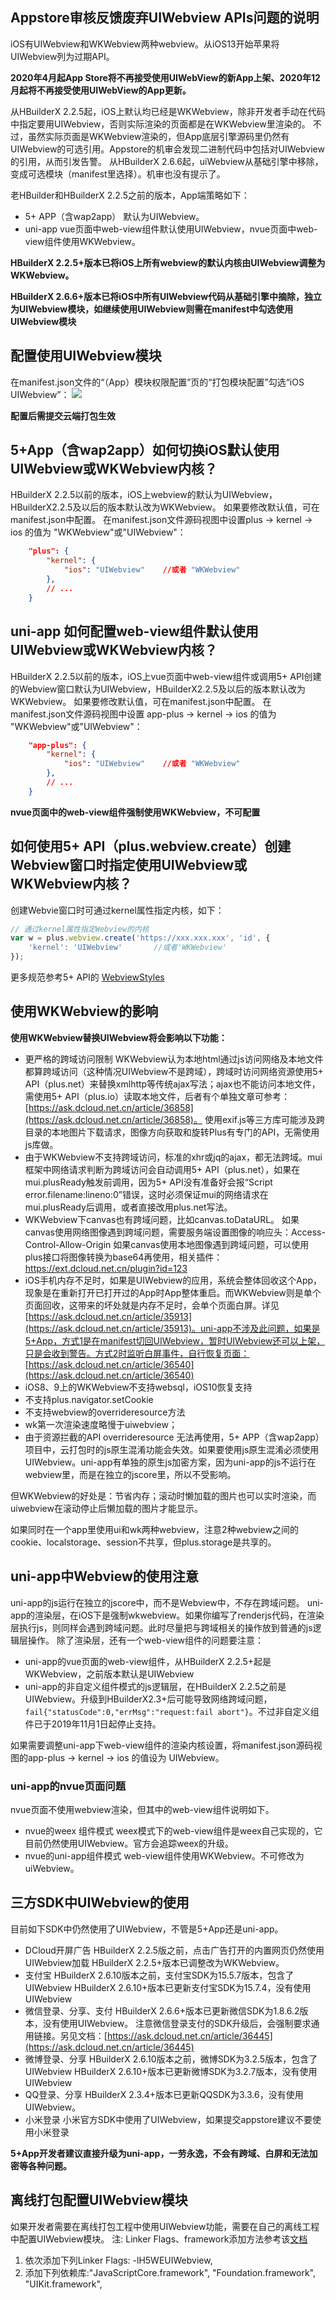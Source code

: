 ## Appstore审核反馈废弃UIWebview APIs问题的说明
iOS有UIWebview和WKWebview两种webview。从iOS13开始苹果将UIWebview列为过期API。

**2020年4月起App Store将不再接受使用UIWebView的新App上架、2020年12月起将不再接受使用UIWebView的App更新。**

从HBuilderX 2.2.5起，iOS上默认均已经是WKWebview，除非开发者手动在代码中指定要用UIWebview，否则实际渲染的页面都是在WKWebview里渲染的。
不过，虽然实际页面是WKWebview渲染的，但App底层引擎源码里仍然有UIWebview的可选引用。Appstore的机审会发现二进制代码中包括对UIWebview的引用，从而引发告警。
从HBuilderX 2.6.6起，uiWebview从基础引擎中移除，变成可选模块（manifest里选择）。机审也没有提示了。

老HBuilder和HBuilderX 2.2.5之前的版本，App端策略如下：
- 5+ APP（含wap2app）
默认为UIWebview。
- uni-app
vue页面中web-view组件默认使用UIWebview，nvue页面中web-view组件使用WKWebview。

**HBuilderX 2.2.5+版本已将iOS上所有webview的默认内核由UIWebview调整为WKWebview。**

<a id="uiwebview"/>

**HBuilderX 2.6.6+版本已将iOS中所有UIWebview代码从基础引擎中摘除，独立为UIWebview模块，如继续使用UIWebview则需在manifest中勾选使用UIWebview模块**

## 配置使用UIWebview模块
在manifest.json文件的“（App）模块权限配置”页的“打包模块配置”勾选“iOS UIWebview”：
![](https://img.cdn.aliyun.dcloud.net.cn/nativedocs/5SDKiOS/uiwebview/50125.png)

**配置后需提交云端打包生效**

## 5+App（含wap2app）如何切换iOS默认使用UIWebview或WKWebview内核？
HBuilderX 2.2.5以前的版本，iOS上webview的默认为UIWebview，HBuilderX2.2.5及以后的版本默认改为WKWebview。
如果要修改默认值，可在manifest.json中配置。
在manifest.json文件源码视图中设置plus -> kernel -> ios 的值为 "WKWebview"或"UIWebview"：
```json
	"plus": {
		"kernel": {
			"ios": "UIWebview"    //或者 "WKWebview"
		},
		// ...
	}
```

## uni-app 如何配置web-view组件默认使用UIWebview或WKWebview内核？
HBuilderX 2.2.5以前的版本，iOS上vue页面中web-view组件或调用5+ API创建的Webview窗口默认为UIWebview，HBuilderX2.2.5及以后的版本默认改为WKWebview。
如果要修改默认值，可在manifest.json中配置。
在manifest.json文件源码视图中设置 app-plus -> kernel -> ios 的值为 "WKWebview"或"UIWebview"：
```json
	"app-plus": {
		"kernel": {
			"ios": "UIWebview"    //或者 "WKWebview"
		},
		// ...
	}
```
**nvue页面中的web-view组件强制使用WKWebview，不可配置**

## 如何使用5+ API（plus.webview.create）创建Webview窗口时指定使用UIWebview或WKWebview内核？
创建Webvie窗口时可通过kernel属性指定内核，如下：
```javascript
// 通过kernel属性指定Webview的内核
var w = plus.webview.create('https://xxx.xxx.xxx', 'id', {
    'kernel': 'UIWebview'       //或者'WKWebview'
});
```
更多规范参考5+ API的 [WebviewStyles](https://www.html5plus.org/doc/zh_cn/webview.html#plus.webview.WebviewStyles)

## 使用WKWebview的影响 

**使用WKWebview替换UIWebview将会影响以下功能：**
- 更严格的跨域访问限制
WKWebview认为本地html通过js访问网络及本地文件都算跨域访问（这种情况UIWebview不是跨域），跨域时访问网络资源使用5+ API（plus.net）来替换xmlhttp等传统ajax写法；ajax也不能访问本地文件，需使用5+ API（plus.io）读取本地文件，后者有个单独文章可参考：[https://ask.dcloud.net.cn/article/36858](https://ask.dcloud.net.cn/article/36858)。
使用exif.js等三方库可能涉及跨目录的本地图片下载请求，图像方向获取和旋转Plus有专门的API，无需使用js库做。
- 由于WKWebview不支持跨域访问，标准的xhr或jq的ajax，都无法跨域。mui框架中网络请求判断为跨域访问会自动调用5+ API（plus.net），如果在mui.plusReady触发前调用，因为5+ API没有准备好会报“Script error.filename:lineno:0”错误，这时必须保证mui的网络请求在mui.plusReady后调用，或者直接改用plus.net写法。
- WKWebview下canvas也有跨域问题，比如canvas.toDataURL。
如果canvas使用网络图像遇到跨域问题，需要服务端设置图像的响应头：Access-Control-Allow-Origin
如果canvas使用本地图像遇到跨域问题，可以使用plus接口将图像转换为base64再使用，相关插件：https://ext.dcloud.net.cn/plugin?id=123
- iOS手机内存不足时，如果是UIWebview的应用，系统会整体回收这个App，现象是在重新打开已打开过的App时App整体重启。而WKWebview则是单个页面回收，这带来的坏处就是内存不足时，会单个页面白屏。详见[https://ask.dcloud.net.cn/article/35913](https://ask.dcloud.net.cn/article/35913)。uni-app不涉及此问题，如果是5+App，方式1是在manifest切回UIWebview，暂时UIWebview还可以上架，只是会收到警告。方式2时监听白屏事件，自行恢复页面：[https://ask.dcloud.net.cn/article/36540](https://ask.dcloud.net.cn/article/36540)
- iOS8、9上的WKWebview不支持websql，iOS10恢复支持
- 不支持plus.navigator.setCookie
- 不支持webview的overrideresource方法
- wk第一次渲染速度略慢于uiwebview；
- 由于资源拦截的API overrideresource 无法再使用，5+ APP（含wap2app）项目中，云打包时的js原生混淆功能会失效。如果要使用js原生混淆必须使用UIWebview。uni-app有单独的原生js加密方案，因为uni-app的js不运行在webview里，而是在独立的jscore里，所以不受影响。

但WKWebview的好处是：节省内存；滚动时懒加载的图片也可以实时渲染，而uiwebview在滚动停止后懒加载的图片才能显示。

如果同时在一个app里使用ui和wk两种webview，注意2种webview之间的cookie、localstorage、session不共享，但plus.storage是共享的。

## uni-app中Webview的使用注意
uni-app的js运行在独立的jscore中，而不是Webview中，不存在跨域问题。
uni-app的渲染层，在iOS下是强制wkwebview。如果你编写了renderjs代码，在渲染层执行js，则同样会遇到跨域问题。此时尽量把与跨域相关的操作放到普通的js逻辑层操作。
除了渲染层，还有一个web-view组件的问题要注意：

- uni-app的vue页面的web-view组件，从HBuilderX 2.2.5+起是WKWebview，之前版本默认是UIWebview
- uni-app的非自定义组件模式的js逻辑层，在HBuilderX 2.2.5之前是UIWebview。升级到HBuilderX2.3+后可能导致网络跨域问题，`fail{"statusCode":0,"errMsg":"request:fail abort"}`。不过非自定义组件已于2019年11月1日起停止支持。

如果需要调整uni-app下web-view组件的渲染内核设置，将manifest.json源码视图的app-plus -> kernel -> ios 的值设为 UIWebview。

### uni-app的nvue页面问题
nvue页面不使用webview渲染，但其中的web-view组件说明如下。
- nvue的weex 组件模式
weex模式下的web-view组件是weex自己实现的，它目前仍然使用UIWebview。官方会追踪weex的升级。
- nvue的uni-app组件模式
web-view组件使用WKWebview。不可修改为uiWebview。

## 三方SDK中UIWebview的使用
目前如下SDK中仍然使用了UIWebview，不管是5+App还是uni-app。
- DCloud开屏广告
HBuilderX 2.2.5版之前，点击广告打开的内置网页仍然使用UIWebview加载
HBuilderX 2.2.5+版本已调整改为WKWebview。
- 支付宝
HBuilderX 2.6.10版本之前，支付宝SDK为15.5.7版本，包含了UIWebview
HBuilderX 2.6.10+版本已更新支付宝SDK为15.7.4，没有使用UIWebview
- 微信登录、分享、支付
HBuilderX 2.6.6+版本已更新微信SDK为1.8.6.2版本，没有使用UIWebview。
注意微信登录支付的SDK升级后，会强制要求通用链接。另见文档：[https://ask.dcloud.net.cn/article/36445](https://ask.dcloud.net.cn/article/36445)
- 微博登录、分享
HBuilderX 2.6.10版本之前，微博SDK为3.2.5版本，包含了UIWebview
HBuilderX 2.6.10+版本已更新微博SDK为3.2.7版本，没有使用UIWebview
- QQ登录、分享
HBuilderX 2.3.4+版本已更新QQSDK为3.3.6，没有使用UIWebview。
- 小米登录
小米官方SDK中使用了UIWebview，如果提交appstore建议不要使用小米登录


**5+App开发者建议直接升级为uni-app，一劳永逸，不会有跨域、白屏和无法加密等各种问题。**


## <a id="lixianuiwebview">离线打包配置UIWebview模块 </a>
如果开发者需要在离线打包工程中使用UIWebview功能，需要在自己的离线工程中配置UIWebview模块。
注: Linker Flags、framework添加方法参考该[文档](/5PlusDocs/usemodule/iOSModuleConfig/common.md)
1. 依次添加下列Linker Flags: -lH5WEUIWebview,   
2. 添加下列依赖库:"JavaScriptCore.framework",
 "Foundation.framework",
 "UIKit.framework",